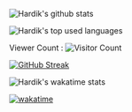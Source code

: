 ![Hardik's github stats](https://github-readme-stats.vercel.app/api?username=oddlyspaced&show_icons=true&count_private=true&show_icons=true)

![Hardik's top used languages](https://github-readme-stats.vercel.app/api/top-langs/?username=oddlyspaced&layout=compact&exclude_repo=dt_laurel_sprout,dt_laurel_sprout_oss,vt_laurel_sprout,vt_laurel_sprout_oss,shrp_xiaomi_laurel_sprout,oddlyspaced.github.io,gims-dump,device_oneplus_avicii,oos-cam)

Viewer Count :
 ![Visitor Count](https://profile-counter.glitch.me/{oddlyspaced}/count.svg)

[![GitHub Streak](http://github-readme-streak-stats.herokuapp.com?user=oddlyspaced&theme=github-light&date_format=M%20j%5B%2C%20Y%5D)](https://git.io/streak-stats)

![Hardik's wakatime stats](https://github-readme-stats.vercel.app/api/wakatime?username=oddlyspaced&layout=compact&theme=github-light)

[![wakatime](https://wakatime.com/badge/user/a564db8d-7097-4297-8530-53834996d970.svg)](https://wakatime.com/@a564db8d-7097-4297-8530-53834996d970)
